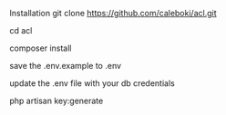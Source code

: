 Installation
git clone https://github.com/caleboki/acl.git

cd acl

composer install

save the .env.example to .env

update the .env file with your db credentials

php artisan key:generate
